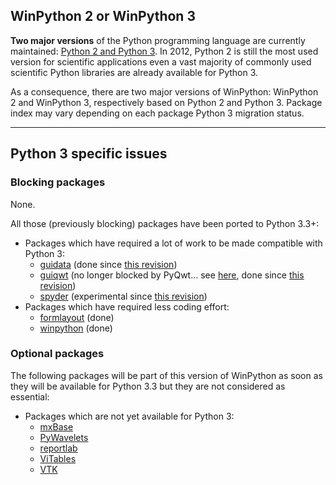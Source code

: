 ## WinPython 2 or WinPython 3 ##

**Two major versions** of the Python programming language are currently maintained: [Python 2 and Python 3](http://wiki.python.org/moin/Python2orPython3). In 2012, Python 2 is still the most used version for scientific applications even a vast majority of commonly used scientific Python libraries are already available for Python 3.

As a consequence, there are two major versions of WinPython: WinPython 2 and WinPython 3, respectively based on Python 2 and Python 3. Package index may vary depending on each package Python 3 migration status.


---


## Python 3 specific issues ##

### Blocking packages ###

None.

All those (previously blocking) packages have been ported to Python 3.3+:
  * Packages which have required a lot of work to be made compatible with Python 3:
    * [guidata](http://packages.python.org/guidata) (done since [this revision](http://code.google.com/p/guidata/source/detail?r=f2fa6a04311915e743f2d108f70961fa9ee53755))
    * [guiqwt](http://packages.python.org/guiqwt) (no longer blocked by PyQwt... see [here](http://www.lfd.uci.edu/~gohlke/pythonlibs/#pyqwt), done since [this revision](http://code.google.com/p/guiqwt/source/detail?r=876549c2468c37550de6e23b9546074a8e22e61d))
    * [spyder](http://pypi.python.org/pypi/spyder) (experimental since [this revision](http://code.google.com/p/spyderlib/source/detail?r=44c866be17926867c7018e5f40888f8b167a9773&repo=v21))
  * Packages which have required less coding effort:
    * [formlayout](http://formlayout.googlecode.com) (done)
    * [winpython](http://code.google.com/p/winpython) (done)

### Optional packages ###

The following packages will be part of this version of WinPython as soon as they will be available for Python 3.3 but they are not considered as essential:
  * Packages which are not yet available for Python 3:
    * [mxBase](http://www.egenix.com/products/python/mxBase)
    * [PyWavelets](http://www.pybytes.com/pywavelets)
    * [reportlab](http://www.reportlab.org)
    * [ViTables](http://vitables.org)
    * [VTK](http://www.vtk.org)